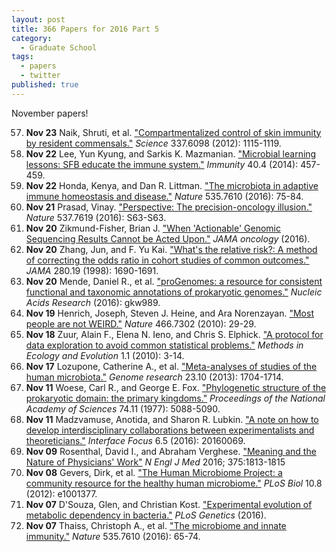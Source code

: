 ```yaml
---
layout: post
title: 366 Papers for 2016 Part 5
category:
  - Graduate School
tags:
  - papers
  - twitter
published: true
---
```


November papers!

<!--break-->

57. **Nov 23** Naik, Shruti, et al. ["Compartmentalized control of skin immunity
    by resident commensals."][nov23naik] *Science* 337.6098 (2012): 1115-1119.
56. **Nov 22** Lee, Yun Kyung, and Sarkis K. Mazmanian. ["Microbial learning
    lessons: SFB educate the immune system."][nov22lee] *Immunity* 40.4 (2014):
    457-459.
55. **Nov 22** Honda, Kenya, and Dan R. Littman. ["The microbiota in adaptive
    immune homeostasis and disease."][nov22honda] *Nature* 535.7610 (2016):
    75-84.
54. **Nov 21** Prasad, Vinay. ["Perspective: The precision-oncology
    illusion."][nov21prasad] *Nature* 537.7619 (2016): S63-S63.
53. **Nov 20** Zikmund-Fisher, Brian J. ["When 'Actionable' Genomic Sequencing
    Results Cannot be Acted Upon."][nov20zik] *JAMA oncology* (2016).
52. **Nov 20** Zhang, Jun, and F. Yu Kai. ["What's the relative risk?: A method
    of correcting the odds ratio in cohort studies of common
    outcomes."][nov20zhang] *JAMA* 280.19 (1998): 1690-1691.
51. **Nov 20** Mende, Daniel R., et al. ["proGenomes: a resource for consistent
    functional and taxonomic annotations of prokaryotic genomes."][nov20mende]
    *Nucleic Acids Research* (2016): gkw989.
50. **Nov 19** Henrich, Joseph, Steven J. Heine, and Ara Norenzayan. ["Most
    people are not WEIRD."][nov19henrich] *Nature* 466.7302 (2010): 29-29.
49. **Nov 18** Zuur, Alain F., Elena N. Ieno, and Chris S. Elphick. ["A protocol
    for data exploration to avoid common statistical problems."][nov18zuur]
    *Methods in Ecology and Evolution* 1.1 (2010): 3-14.
48. **Nov 17** Lozupone, Catherine A., et al. ["Meta-analyses of studies of the
    human microbiota."][nov17lozu] *Genome research* 23.10 (2013): 1704-1714.
47. **Nov 11** Woese, Carl R., and George E. Fox. ["Phylogenetic structure of
    the prokaryotic domain: the primary kingdoms."][nov11woese] *Proceedings of
    the National Academy of Sciences* 74.11 (1977): 5088-5090.
46. **Nov 11** Madzvamuse, Anotida, and Sharon R. Lubkin. ["A note on how to
    develop interdisciplinary collaborations between experimentalists and
    theoreticians."][nov11mad] *Interface Focus* 6.5 (2016): 20160069.
45. **Nov 09** Rosenthal, David I., and Abraham Verghese. ["Meaning and the
    Nature of Physicians' Work"][nov09rosenthal] *N Engl J Med* 2016; 375:1813-1815
44. **Nov 08** Gevers, Dirk, et al. ["The Human Microbiome Project: a community
    resource for the healthy human microbiome."][nov08gevers] *PLoS Biol* 10.8
    (2012): e1001377.
43. **Nov 07** D'Souza, Glen, and Christian Kost. ["Experimental evolution of
    metabolic dependency in bacteria."][nov07glen] *PLoS Genetics* (2016).
42. **Nov 07** Thaiss, Christoph A., et al. ["The microbiome and innate
    immunity."][nov07thaiss] *Nature* 535.7610 (2016): 65-74.

[nov23naik]: https://doi.org/10.1126/science.1225152
[nov22lee]: https://dx.doi.org/10.1016/j.immuni.2014.04.002
[nov22honda]: https://doi.org/10.1038/nature18848
[nov21prasad]: https://doi.org/10.1038/537S63a
[nov20zik]: https://doi.org/10.1001/jamaoncol.2016.3283
[nov20zhang]: https://doi.org/10.1001/jama.280.19.1690
[nov20mende]: https://doi.org/10.1093/nar/gkw989
[nov19henrich]: https://doi.org/10.1038/466029a
[nov18zuur]: https://doi.org/10.1111/j.2041-210X.2009.00001.x
[nov17lozu]: https://doi.org/10.1101/gr.151803.112
[nov11woese]: https://doi.org/10.1073/pnas.74.11.5088
[nov11mad]: https://doi.org/10.1098/rsfs.2016.0069
[nov09rosenthal]: https://doi.org/10.1056/NEJMp1609055
[nov08gevers]: http://dx.doi.org/10.1371/journal.pbio.1001377
[nov07glen]: http://dx.doi.org/10.1371/journal.pgen.1006364
[nov07thaiss]: http://www.nature.com/nature/journal/v535/n7610/abs/nature18847.html
